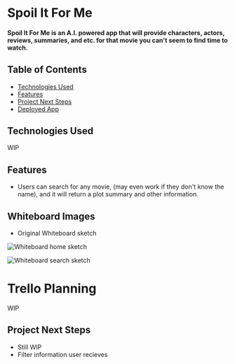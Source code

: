 # Spoil It For Me

#### Spoil It For Me is an A.I. powered app that will provide characters, actors, reviews, summaries, and etc. for that movie you can't seem to find time to watch.

## Table of Contents
* [Technologies Used](#technologiesused)
* [Features](#features)
* [Project Next Steps](#nextsetsp)
* [Deployed App](#deployment)

## <a name='technologiesused'></a>Technologies Used
WIP

## <a name='features'></a>Features
* Users can search for any movie, (may even work if they don't know the name), and it will return a plot summary and other information.

## Whiteboard Images
* Original Whiteboard sketch

![Whiteboard home sketch](https://i.imgur.com/j8FnlTE.png)

![Whiteboard search sketch](https://i.imgur.com/EMjDDf0.png)

# Trello Planning
WIP

## Project Next Steps
* Still WIP
* Filter information user recieves


